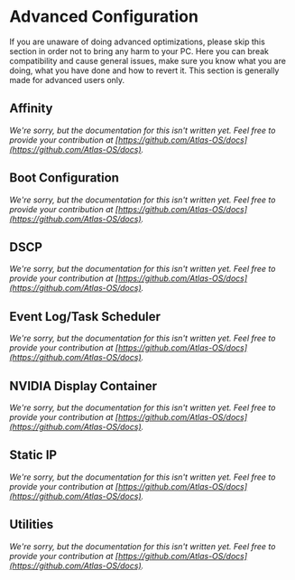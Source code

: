 # Advanced Configuration

If you are unaware of doing advanced optimizations, please skip this section in order not to bring any harm to your PC.
Here you can break compatibility and cause general issues, make sure you know what you are doing, what you have done and how to revert it. 
This section is generally made for advanced users only.

## Affinity
*We're sorry, but the documentation for this isn't written yet. Feel free to provide your contribution at [https://github.com/Atlas-OS/docs](https://github.com/Atlas-OS/docs).*

## Boot Configuration
*We're sorry, but the documentation for this isn't written yet. Feel free to provide your contribution at [https://github.com/Atlas-OS/docs](https://github.com/Atlas-OS/docs).*

## DSCP
*We're sorry, but the documentation for this isn't written yet. Feel free to provide your contribution at [https://github.com/Atlas-OS/docs](https://github.com/Atlas-OS/docs).*

## Event Log/Task Scheduler
*We're sorry, but the documentation for this isn't written yet. Feel free to provide your contribution at [https://github.com/Atlas-OS/docs](https://github.com/Atlas-OS/docs).*

## NVIDIA Display Container
*We're sorry, but the documentation for this isn't written yet. Feel free to provide your contribution at [https://github.com/Atlas-OS/docs](https://github.com/Atlas-OS/docs).*

## Static IP
*We're sorry, but the documentation for this isn't written yet. Feel free to provide your contribution at [https://github.com/Atlas-OS/docs](https://github.com/Atlas-OS/docs).*

## Utilities
*We're sorry, but the documentation for this isn't written yet. Feel free to provide your contribution at [https://github.com/Atlas-OS/docs](https://github.com/Atlas-OS/docs).*
